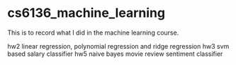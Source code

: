 # cs6136_machine_learning
This is to record what I did in the machine learning course.

hw2  linear regression, polynomial regression and ridge regression
hw3  svm based salary classifier
hw5  naive bayes movie review sentiment classifier
